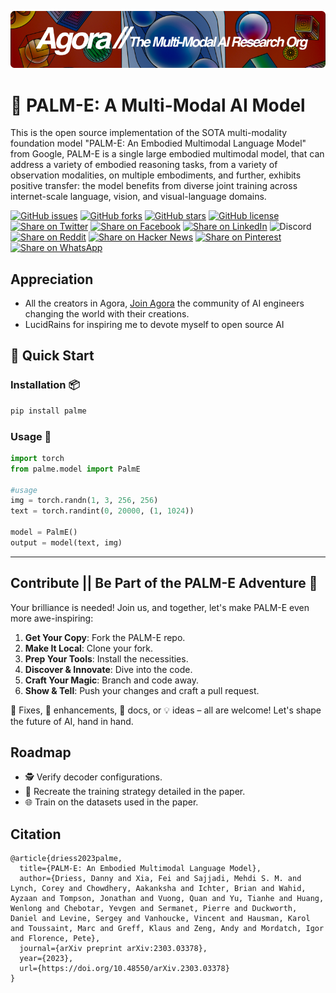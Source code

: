 [![Multi-Modality](agorabanner.png)](https://discord.gg/qUtxnK2NMf)


# 🌴 PALM-E: A Multi-Modal AI Model 

This is the open source implementation of the SOTA multi-modality foundation model "PALM-E: An Embodied Multimodal Language Model" from Google, PALM-E is a single large embodied multimodal model, that can address a variety of embodied reasoning tasks, from a variety of observation modalities, on multiple embodiments, and further, exhibits positive transfer: the model benefits from diverse joint training across internet-scale language, vision, and visual-language domains.



[![GitHub issues](https://img.shields.io/github/issues/kyegomez/PALM-E)](https://github.com/kyegomez/PALM-E/issues) 
[![GitHub forks](https://img.shields.io/github/forks/kyegomez/PALM-E)](https://github.com/kyegomez/PALM-E/network) 
[![GitHub stars](https://img.shields.io/github/stars/kyegomez/PALM-E)](https://github.com/kyegomez/PALM-E/stargazers) [![GitHub license](https://img.shields.io/github/license/kyegomez/PALM-E)](https://github.com/kyegomez/PALM-E/blob/master/LICENSE)
[![Share on Twitter](https://img.shields.io/twitter/url/https/twitter.com/cloudposse.svg?style=social&label=Share%20%40kyegomez/PALM-E)](https://twitter.com/intent/tweet?text=Excited%20to%20introduce%20PALM-E,%20the%20all-new%20Multi-Modal%20model%20with%20the%20potential%20to%20revolutionize%20automation.%20Join%20us%20on%20this%20journey%20towards%20a%20smarter%20future.%20%23PALM-E%20%23Multi-Modal&url=https%3A%2F%2Fgithub.com%2Fkyegomez%2FPALM-E)
[![Share on Facebook](https://img.shields.io/badge/Share-%20facebook-blue)](https://www.facebook.com/sharer/sharer.php?u=https%3A%2F%2Fgithub.com%2Fkyegomez%2FPALM-E)
[![Share on LinkedIn](https://img.shields.io/badge/Share-%20linkedin-blue)](https://www.linkedin.com/shareArticle?mini=true&url=https%3A%2F%2Fgithub.com%2Fkyegomez%2FPALM-E&title=Introducing%20PALM-E%2C%20the%20All-New%20Multi-Modal%20Model&summary=PALM-E%20is%20the%20next-generation%20Multi-Modal%20model%20that%20promises%20to%20transform%20industries%20with%20its%20intelligence%20and%20efficiency.%20Join%20us%20to%20be%20a%20part%20of%20this%20revolutionary%20journey%20%23PALM-E%20%23Multi-Modal&source=)
![Discord](https://img.shields.io/discord/999382051935506503)
[![Share on Reddit](https://img.shields.io/badge/-Share%20on%20Reddit-orange)](https://www.reddit.com/submit?url=https%3A%2F%2Fgithub.com%2Fkyegomez%2FPALM-E&title=Exciting%20Times%20Ahead%20with%20PALM-E%2C%20the%20All-New%20Multi-Modal%20Model%20%23PALM-E%20%23Multi-Modal) [![Share on Hacker News](https://img.shields.io/badge/-Share%20on%20Hacker%20News-orange)](https://news.ycombinator.com/submitlink?u=https%3A%2F%2Fgithub.com%2Fkyegomez%2FPALM-E&t=Exciting%20Times%20Ahead%20with%20PALM-E%2C%20the%20All-New%20Multi-Modal%20Model%20%23PALM-E%20%23Multi-Modal)
[![Share on Pinterest](https://img.shields.io/badge/-Share%20on%20Pinterest-red)](https://pinterest.com/pin/create/button/?url=https%3A%2F%2Fgithub.com%2Fkyegomez%2FPALM-E&media=https%3A%2F%2Fexample.com%2Fimage.jpg&description=PALM-E%2C%20the%20Revolutionary%20Multi-Modal%20Model%20that%20will%20Change%20the%20Way%20We%20Work%20%23PALM-E%20%23Multi-Modal)
[![Share on WhatsApp](https://img.shields.io/badge/-Share%20on%20WhatsApp-green)](https://api.whatsapp.com/send?text=I%20just%20discovered%20PALM-E,%20the%20all-new%20Multi-Modal%20model%20that%20promises%20to%20revolutionize%20automation.%20Join%20me%20on%20this%20exciting%20journey%20towards%20a%20smarter%20future.%20%23PALM-E%20%23Multi-Modal%0A%0Ahttps%3A%2F%2Fgithub.com%2Fkyegomez%2FPALM-E)

## Appreciation
* All the creators in Agora, [Join Agora](https://discord.gg/qUtxnK2NMf) the community of AI engineers changing the world with their creations.
* LucidRains for inspiring me to devote myself to open source AI





## 🚀 Quick Start

### Installation 📦

```sh
pip install palme
```

### Usage 🎨

```python
import torch
from palme.model import PalmE

#usage
img = torch.randn(1, 3, 256, 256)
text = torch.randint(0, 20000, (1, 1024))

model = PalmE()
output = model(text, img)

```
---

## Contribute || Be Part of the PALM-E Adventure 🤝

Your brilliance is needed! Join us, and together, let's make PALM-E even more awe-inspiring:

1. **Get Your Copy**: Fork the PALM-E repo.
2. **Make It Local**: Clone your fork.
3. **Prep Your Tools**: Install the necessities.
4. **Discover & Innovate**: Dive into the code.
5. **Craft Your Magic**: Branch and code away.
6. **Show & Tell**: Push your changes and craft a pull request.

🐞 Fixes, 🎨 enhancements, 📝 docs, or 💡 ideas – all are welcome! Let's shape the future of AI, hand in hand.

## Roadmap

- 🕵️ Verify decoder configurations.
- 🚂 Recreate the training strategy detailed in the paper.
- 🌐 Train on the datasets used in the paper.

## Citation
```
@article{driess2023palme,
  title={PALM-E: An Embodied Multimodal Language Model},
  author={Driess, Danny and Xia, Fei and Sajjadi, Mehdi S. M. and Lynch, Corey and Chowdhery, Aakanksha and Ichter, Brian and Wahid, Ayzaan and Tompson, Jonathan and Vuong, Quan and Yu, Tianhe and Huang, Wenlong and Chebotar, Yevgen and Sermanet, Pierre and Duckworth, Daniel and Levine, Sergey and Vanhoucke, Vincent and Hausman, Karol and Toussaint, Marc and Greff, Klaus and Zeng, Andy and Mordatch, Igor and Florence, Pete},
  journal={arXiv preprint arXiv:2303.03378},
  year={2023},
  url={https://doi.org/10.48550/arXiv.2303.03378}
}
```

